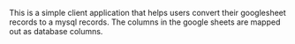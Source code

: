 This is a simple client application that helps users convert their googlesheet records to a mysql records. The columns in the google sheets are mapped out as database columns.
